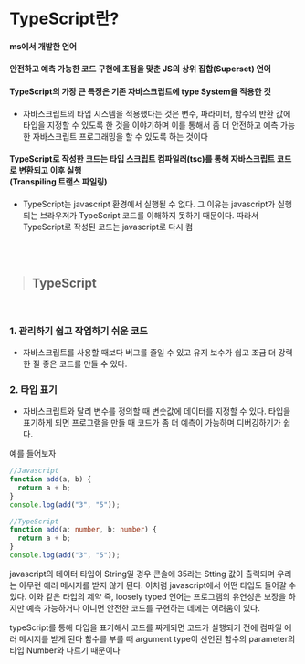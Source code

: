 # TypeScript란?

#### ms에서 개발한 언어

#### 안전하고 예측 가능한 코드 구현에 초점을 맞춘 JS의 상위 집합(Superset) 언어

#### TypeScript의 가장 큰 특징은 **기존 자바스크립트에 type System을 적용**한 것

- 자바스크립트의 타입 시스템을 적용했다는 것은 변수, 파라미터, 함수의 반환 값에 타입을 지정할 수 있도록 한 것을 이야기하며 이를 통해서 좀 더 안전하고 예측 가능한 자바스크립트 프로그래밍을 할 수 있도록 하는 것이다

#### TypeScript로 작성한 코드는 타입 스크립트 컴파일러(tsc)를 통해 자바스크립트 코드로 변환되고 이후 실행 <br>(Transpiling 트랜스 파일링)

- TypeScript는 javascript 환경에서 실행될 수 없다. 그 이유는 javascript가 실행되는 브라우저가 TypeScript 코드를 이해하지 못하기 때문이다. 따라서 TypeScript로 작성된 코드는 javascript로 다시 컴

<br>
<br>


> ## TypeScript

<br/>

### 1. 관리하기 쉽고 작업하기 쉬운 코드

- 자바스크립트를 사용할 때보다 버그를 줄일 수 있고 유지 보수가 쉽고 조금 더 강력한 질 좋은 코드를 만들 수 있다.

### 2. 타입 표기

- 자바스크립트와 달리 변수를 정의할 때 변숫값에 데이터를 지정할 수 있다. 타입을 표기하게 되면 프로그램을 만들 때 코드가 좀 더 예측이 가능하며 디버깅하기가 쉽다.

예를 들어보자

```javascript
//Javascript
function add(a, b) {
  return a + b;
}
console.log(add("3", "5"));
```

```typeScript
//TypeScript
function add(a: number, b: number) {
  return a + b;
}
console.log(add("3", "5"));

```

javascript의 데이터 타입이 String일 경우 콘솔에 35라는 Stting 값이 출력되며 우리는 아무런 에러 메시지를 받지 않게 된다. 이처럼 javascript에서 어떤 타입도 들어갈 수 있다. 이와 같은 타입의 제약 즉, loosely typed 언어는 프로그램의 유연성은 보장을 하지만 예측 가능하거나 아니면 안전한 코드를 구현하는 데에는 어려움이 있다.

typeScript를 통해 타입을 표기해서 코드를 짜게되면 코드가 실행되기 전에 컴파일 에러 메시지를 받게 된다
함수를 부를 때 argument type이 선언된 함수의 parameter의 타입 Number와 다르기 때문이다
